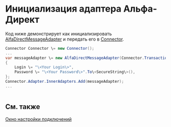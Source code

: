 # Инициализация адаптера Альфа\-Директ

Код ниже демонстрирует как инициализировать [AlfaDirectMessageAdapter](../api/StockSharp.AlfaDirect.AlfaDirectMessageAdapter.html) и передать его в [Connector](../api/StockSharp.Algo.Connector.html).

```cs
Connector Connector \= new Connector();				
...				
var messageAdapter \= new AlfaDirectMessageAdapter(Connector.TransactionIdGenerator)
{
    Login \= "\<Your Login\>",
    Password \= "\<Your Password\>".To\<SecureString\>(),
};
Connector.Adapter.InnerAdapters.Add(messageAdapter);
...	
							
```

## См. также

[Окно настройки подключений](API_UI_ConnectorWindow.md)
